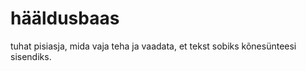 hääldusbaas
===========
tuhat pisiasja, mida vaja teha ja vaadata, et tekst sobiks kõnesünteesi sisendiks.
